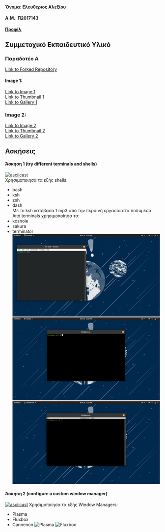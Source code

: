#### Όνομα: Ελευθέριος Αλεξίου
#### Α.Μ.: Π2017143
#### [Προφίλ](https://github.com/leuteris99)

##  Συμμετοχικό Εκπαιδευτικό Υλικό
### Παραδοτέο Α
[Link to Forked Repository](https://github.com/leuteris99/gr/tree/p2017143)
#### Image 1:
[Link to Image 1](https://github.com/leuteris99/gr/blob/p2017143/images/android-emulation.png)  
[Link to Thumbnail 1](https://github.com/leuteris99/gr/blob/p2017143/images/android-emulation-thumb.png)  
[Link to Gallery 1](https://github.com/leuteris99/gr/blob/p2017143/_gallery/android-emulation.md)  
### Image 2:
[Link to Image 2](https://github.com/leuteris99/gr/blob/p2017143/images/windows10x.png)  
[Link to Thumbnail 2](https://github.com/leuteris99/gr/blob/p2017143/images/windows10x-thumb.png)  
[Link to Gallery 2](https://github.com/leuteris99/gr/blob/p2017143/_gallery/windows10x.md)  

## Ασκήσεις
#### Άσκηση 1 (try different terminals and shells)
[![asciicast](https://asciinema.org/a/314819.svg)](https://asciinema.org/a/314819)  
Χρησιμοποιησά τα εξής shells:
- bash
- ksh
- zsh
- dash  
Με το ksh κατέβασα 1 mp3 από την περσινή εργασία στα πολυμέσα.
Από terminals χρησιμοποίησα τα:
- kosnole
- sakura
- terminator  
![konsole](konsole.png)
![sakura](sakura.png)
![terminator](terminator.png)

#### Άσκηση 2 (configure a custom window manager)
[![asciicast](https://asciinema.org/a/314577.svg)](https://asciinema.org/a/314577)
Χρησιμοποίησα τα εξής Window Managers:
- Plasma
- Fluxbox
- Cannenon
![Plasma]()
![Fluxbox]()
![]()
